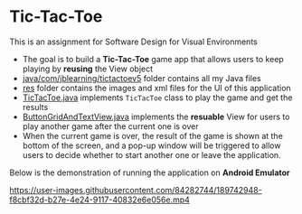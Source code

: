 # Tic-Tac-Toe

This is an assignment for Software Design for Visual Environments

* The goal is to build a **Tic-Tac-Toe** game app that allows users to keep playing by **reusing** the View object
* [java/com/jblearning/tictactoev5](java/com/jblearning/tictactoev5) folder contains all my Java files
* [res](res) folder contains the images and xml files for the UI of this application
* [TicTacToe.java](java/com/jblearning/tictactoev5/TicTacToe.java) implements `TicTacToe` class to play the game and get the results
* [ButtonGridAndTextView.java](java/com/jblearning/tictactoev5/ButtonGridAndTextView.java) implements the **resuable** View for users to play another game after the current one is over
* When the current game is over, the result of the game is shown at the bottom of the screen, and a pop-up window will be triggered to allow users to decide whether to start another one or leave the application.


Below  is the demonstration of running the application on **Android Emulator**

https://user-images.githubusercontent.com/84282744/189742948-f8cbf32d-b27e-4e24-9117-40832e6e056e.mp4

